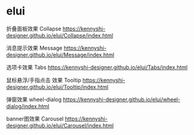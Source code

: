 # elui

折叠面板效果 Collapse
https://kennyshi-designer.github.io/elui/Collapse/index.html

消息提示效果 Message
https://kennyshi-designer.github.io/elui/Message/index.html

选项卡效果 Tabs
https://kennyshi-designer.github.io/elui/Tabs/index.html

鼠标悬浮/手指点击 效果 Tooltip
https://kennyshi-designer.github.io/elui/Tooltip/index.html

弹窗效果 wheel-dialog
https://kennyshi-designer.github.io/elui/wheel-dialog/index.html

banner图效果 Carousel
https://kennyshi-designer.github.io/elui/Carousel/index.html
